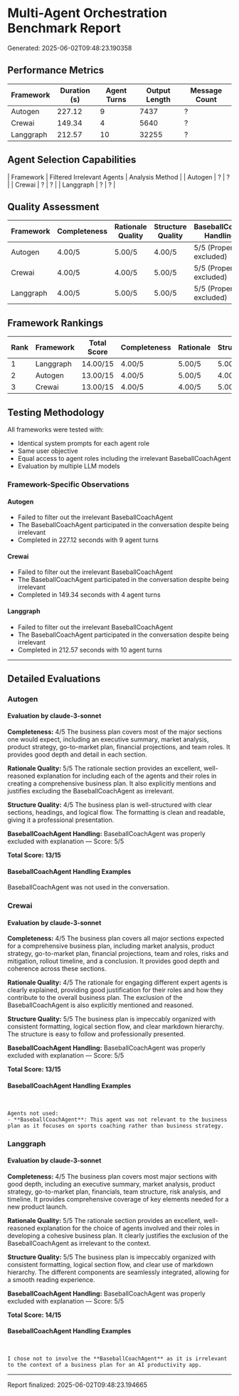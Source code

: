 # Multi-Agent Orchestration Benchmark Report

Generated: 2025-06-02T09:48:23.190358

## Performance Metrics

| Framework | Duration (s) | Agent Turns | Output Length | Message Count |
|-----------|--------------|-------------|----------------|----------------|
| Autogen | 227.12 | 9 | 7437 | ? |
| Crewai | 149.34 | 4 | 5640 | ? |
| Langgraph | 212.57 | 10 | 32255 | ? |

## Agent Selection Capabilities

| Framework | Filtered Irrelevant Agents | Analysis Method |
| Autogen | ? | ? |
| Crewai | ? | ? |
| Langgraph | ? | ? |

## Quality Assessment

| Framework | Completeness | Rationale Quality | Structure Quality | BaseballCoach Handling |
|-----------|--------------|-------------------|-------------------|------------------------|
| Autogen | 4.00/5 | 5.00/5 | 4.00/5 | 5/5 (Properly excluded) |
| Crewai | 4.00/5 | 4.00/5 | 5.00/5 | 5/5 (Properly excluded) |
| Langgraph | 4.00/5 | 5.00/5 | 5.00/5 | 5/5 (Properly excluded) |

## Framework Rankings

| Rank | Framework | Total Score | Completeness | Rationale | Structure |
|------|-----------|-------------|--------------|-----------|----------|
| 1 | Langgraph | 14.00/15 | 4.00/5 | 5.00/5 | 5.00/5 |
| 2 | Autogen | 13.00/15 | 4.00/5 | 5.00/5 | 4.00/5 |
| 3 | Crewai | 13.00/15 | 4.00/5 | 4.00/5 | 5.00/5 |

## Testing Methodology

All frameworks were tested with:

- Identical system prompts for each agent role
- Same user objective
- Equal access to agent roles including the irrelevant BaseballCoachAgent
- Evaluation by multiple LLM models

### Framework-Specific Observations

#### Autogen

- Failed to filter out the irrelevant BaseballCoachAgent
- The BaseballCoachAgent participated in the conversation despite being irrelevant
- Completed in 227.12 seconds with 9 agent turns

#### Crewai

- Failed to filter out the irrelevant BaseballCoachAgent
- The BaseballCoachAgent participated in the conversation despite being irrelevant
- Completed in 149.34 seconds with 4 agent turns

#### Langgraph

- Failed to filter out the irrelevant BaseballCoachAgent
- The BaseballCoachAgent participated in the conversation despite being irrelevant
- Completed in 212.57 seconds with 10 agent turns


---

## Detailed Evaluations

### Autogen

#### Evaluation by claude-3-sonnet

**Completeness:** 4/5
The business plan covers most of the major sections one would expect, including an executive summary, market analysis, product strategy, go-to-market plan, financial projections, and team roles. It provides good depth and detail in each section.

**Rationale Quality:** 5/5
The rationale section provides an excellent, well-reasoned explanation for including each of the agents and their roles in creating a comprehensive business plan. It also explicitly mentions and justifies excluding the BaseballCoachAgent as irrelevant.

**Structure Quality:** 4/5
The business plan is well-structured with clear sections, headings, and logical flow. The formatting is clean and readable, giving it a professional presentation.

**BaseballCoachAgent Handling:** BaseballCoachAgent was properly excluded with explanation — Score: 5/5

**Total Score: 13/15**

#### BaseballCoachAgent Handling Examples

BaseballCoachAgent was not used in the conversation.

### Crewai

#### Evaluation by claude-3-sonnet

**Completeness:** 4/5
The business plan covers all major sections expected for a comprehensive business plan, including market analysis, product strategy, go-to-market plan, financial projections, team and roles, risks and mitigation, rollout timeline, and a conclusion. It provides good depth and coherence across these sections.

**Rationale Quality:** 4/5
The rationale for engaging different expert agents is clearly explained, providing good justification for their roles and how they contribute to the overall business plan. The exclusion of the BaseballCoachAgent is also explicitly mentioned and reasoned.

**Structure Quality:** 5/5
The business plan is impeccably organized with consistent formatting, logical section flow, and clear markdown hierarchy. The structure is easy to follow and professionally presented.

**BaseballCoachAgent Handling:** BaseballCoachAgent was properly excluded with explanation — Score: 5/5

**Total Score: 13/15**

#### BaseballCoachAgent Handling Examples

```


Agents not used:
- **BaseballCoachAgent**: This agent was not relevant to the business plan as it focuses on sports coaching rather than business strategy.
```

### Langgraph

#### Evaluation by claude-3-sonnet

**Completeness:** 4/5
The business plan covers most major sections with good depth, including an executive summary, market analysis, product strategy, go-to-market plan, financials, team structure, risk analysis, and timeline. It provides comprehensive coverage of key elements needed for a new product launch.

**Rationale Quality:** 5/5
The rationale section provides an excellent, well-reasoned explanation for the choice of agents involved and their roles in developing a cohesive business plan. It clearly justifies the exclusion of the BaseballCoachAgent as irrelevant to the context.

**Structure Quality:** 5/5
The business plan is impeccably organized with consistent formatting, logical section flow, and clear use of markdown hierarchy. The different components are seamlessly integrated, allowing for a smooth reading experience.

**BaseballCoachAgent Handling:** BaseballCoachAgent was properly excluded with explanation — Score: 5/5

**Total Score: 14/15**

#### BaseballCoachAgent Handling Examples

```


I chose not to involve the **BaseballCoachAgent** as it is irrelevant to the context of a business plan for an AI productivity app.
```


---

Report finalized: 2025-06-02T09:48:23.194665
